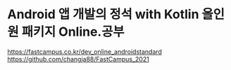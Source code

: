 # Android 앱 개발의 정석 with Kotlin 올인원 패키지 Online.공부

https://fastcampus.co.kr/dev_online_androidstandard
https://github.com/changja88/FastCampus_2021